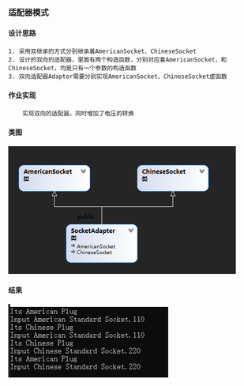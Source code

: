 ### 适配器模式

#### 设计思路

 	1. 采用双继承的方式分别继承着AmericanSocket、ChineseSocket
 	2. 设计的双向的适配器，里面有两个构造函数，分别对应着AmericanSocket，和ChineseSocket，均是只有一个参数的构造函数
 	3. 双向适配器Adapter需要分别实现AmericanSocket、ChineseSocket虚函数


#### 作业实现
        实现双向的适配器，同时增加了电压的转换

#### 类图
![类图](./截图/类图.png)
#### 结果
![结果](./截图/结果.png)
